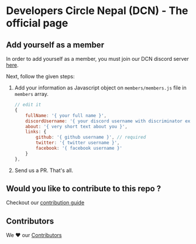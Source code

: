 # Developers Circle Nepal (DCN) - The official page

## Add yourself as a member

 In order to add yourself as a member, you must join our DCN discord server [here](https://discord.gg/acVJSXP).

 Next, follow the given steps:

1. Add your information as Javascript object on `members/members.js` file in `members` array.

    ```js
    // edit it
    {
        fullName: '{ your full name }',
        discordUsername: '{ your discord username with discriminator ex. user#1050 }',
        about: '{ very short text about you }',
        links: {
            github: '{ github username }', // required
            twitter: '{ twitter username }',
            facebook: '{ facebook username }'
        }
    },
    ```

2. Send us a PR. That's all.

## Would you like to contribute to this repo ?

Checkout our [contribution guide](https://github.com/dev-circle-np/dev-circle-np.github.io/blob/master/CONTRIBUTION.md)

## Contributors

We ❤️ our [Contributors](https://github.com/dev-circle-np/dev-circle-np.github.io/graphs/contributors)
